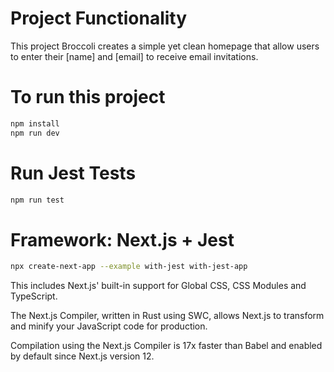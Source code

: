 # Project Functionality
This project Broccoli creates a simple yet clean homepage that allow users to enter their [name] and [email] to receive email invitations.


# To run this project
```bash
npm install
npm run dev
```

# Run Jest Tests
```bash
npm run test
```

# Framework: Next.js + Jest
```bash
npx create-next-app --example with-jest with-jest-app
```

This includes Next.js' built-in support for Global CSS, CSS Modules and TypeScript.

The Next.js Compiler, written in Rust using SWC, allows Next.js to transform and minify your JavaScript code for production.

Compilation using the Next.js Compiler is 17x faster than Babel and enabled by default since Next.js version 12.
